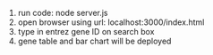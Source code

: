 1. run code: node server.js  
2. open browser using url: localhost:3000/index.html  
3. type in entrez gene ID on search box  
4. gene table and bar chart will be deployed  
